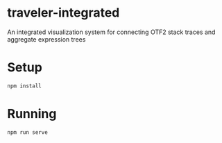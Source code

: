 traveler-integrated
===================

An integrated visualization system for connecting OTF2 stack traces and aggregate expression trees

# Setup
```bash
npm install
```

# Running
```bash
npm run serve
```

